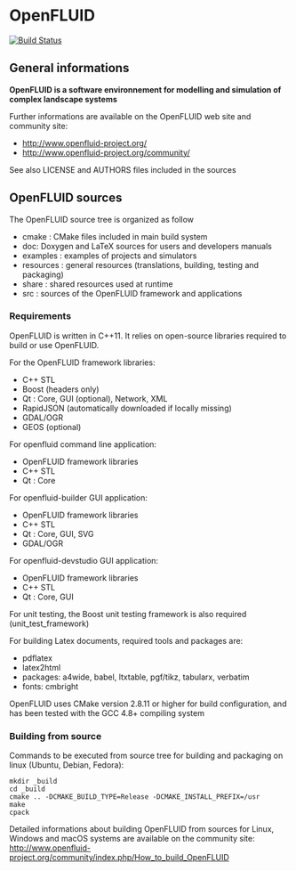 OpenFLUID
=========

[![Build Status](https://travis-ci.org/OpenFLUID/openfluid.svg?branch=develop)](https://travis-ci.org/OpenFLUID/openfluid)


## General informations

**OpenFLUID is a software environnement for modelling and simulation
of complex landscape systems**

Further informations are available on the OpenFLUID web site and community site:  
- http://www.openfluid-project.org/
- http://www.openfluid-project.org/community/

See also LICENSE and AUTHORS files included in the sources


## OpenFLUID sources 

The OpenFLUID source tree is organized as follow
- cmake : CMake files included in main build system 
- doc: Doxygen and LaTeX sources for users and developers manuals
- examples : examples of projects and simulators
- resources : general resources (translations, building, testing and packaging)
- share : shared resources used at runtime
- src : sources of the OpenFLUID framework and applications


### Requirements

OpenFLUID is written in C++11. It relies on open-source libraries required to build or use OpenFLUID.

For the OpenFLUID framework libraries:
  - C++ STL
  - Boost (headers only)
  - Qt : Core, GUI (optional), Network, XML
  - RapidJSON (automatically downloaded if locally missing)
  - GDAL/OGR
  - GEOS (optional)

For openfluid command line application:
  - OpenFLUID framework libraries
  - C++ STL
  - Qt : Core 

For openfluid-builder GUI application:
  - OpenFLUID framework libraries
  - C++ STL
  - Qt : Core, GUI, SVG
  - GDAL/OGR

For openfluid-devstudio GUI application:
  - OpenFLUID framework libraries
  - C++ STL
  - Qt : Core, GUI

For unit testing, the Boost unit testing framework is also required 
(unit_test_framework)

For building Latex documents, required tools and packages are:
  - pdflatex
  - latex2html
  - packages: a4wide, babel, ltxtable, pgf/tikz, tabularx, verbatim
  - fonts: cmbright

OpenFLUID uses CMake version 2.8.11 or higher for build configuration, 
and has been tested with the GCC 4.8+ compiling system


### Building from source

Commands to be executed from source tree for building and packaging on linux (Ubuntu, Debian, Fedora):

    mkdir _build
    cd _build
    cmake .. -DCMAKE_BUILD_TYPE=Release -DCMAKE_INSTALL_PREFIX=/usr
    make
    cpack
    
Detailed informations about building OpenFLUID from sources for Linux, Windows and macOS systems 
are available on the community site: 
http://www.openfluid-project.org/community/index.php/How_to_build_OpenFLUID

